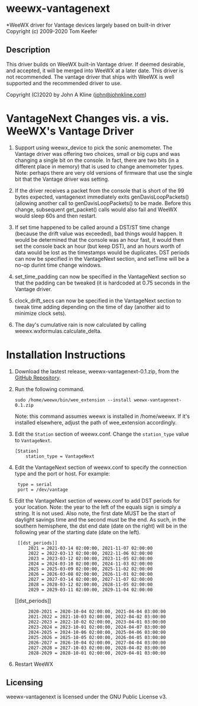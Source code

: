 # weewx-vantagenext
*WeeWX driver for Vantage devices largely based on built-in driver Copyright (c) 2009-2020 Tom Keefer

## Description

This driver builds on WeeWX built-in Vantage driver.  If deemed desirable, and accepted,
it will be merged into WeeWX at a later date.  This driver is not recommended.  The
vantage driver that ships with WeeWX is well supported and the recommended driver to use.

Copyright (C)2020 by John A Kline (john@johnkline.com)

# VantageNext Changes vis. a vis. WeeWX's Vantage Driver

1. Support using weewx_device to pick the sonic anemometer.  The Vantage
   driver was offering two choices, small or big cups and was changing
   a single bit on the console.  In fact, there are two bits (in a different
   place in memory) that is used to change anemometer types.  Note:  perhaps
   there are very old versions of firmware that use the single bit that
   the Vantage driver was setting.

1. If the driver receives a packet from the console that is short of the 99 bytes
   expected, vantagenext immediately exits genDavisLoopPackets() (allowing
   another call to genDavisLoopPackets() to be made.  Before this change,
   subsequent get_packet() calls would also fail and WeeWX would sleep 60s
   and then restart.

1. If set time happened to be called around a DST/ST time change (because
   the drift value was exceeded), bad things would happen.  It would be
   determined that the console was an hour fast, it would then set the
   console back an hour (but keep DST), and an hours worth of data would
   be lost as the timestamps would be duplicates.  DST periods can now
   be specified in the VantageNext section, and setTime will be a no-op
   durint time change windows.

1. set_time_padding can now be specified in the VantageNext section
   so that the padding can be tweaked (it is hardcoded at 0.75 seconds
   in the Vantage driver.

1. clock_drift_secs can now be specified in the VantageNext section to
   tweak time adding depending on the time of day (another aid to
   minimize clock sets).

1. The day's cumulative rain is now calculated by calling
   weewx.wxformulas.calculate_delta.

# Installation Instructions

1. Download the lastest release, weewx-vantagenext-0.1.zip, from the
   [GitHub Repository](https://github.com/chaunceygardiner/weewx-vantagenext).

1. Run the following command.

   `sudo /home/weewx/bin/wee_extension --install weewx-vantagenext-0.1.zip`

   Note: this command assumes weewx is installed in /home/weewx.  If it's installed
   elsewhere, adjust the path of wee_extension accordingly.

1. Edit the `Station` section of weewx.conf.  Change the `station_type` value
   to `VantageNext`.

   ```
   [Station]
       station_type = VantageNext
   ```

1. Edit the VantageNext section of weewx.conf to specify the connection type
   and the port or host.  For example:
   ```
    type = serial
    port = /dev/vantage
   ```

1. Edit the VantageNext section of weewx.conf to add DST periods for your
   location.  Note: the year to the left of the equals sign is simply a
   string.  It is not used.  Also note, the first date MUST be the start
   of daylight savings time and the second must be the end.  As such, in
   the southern hemisphere, the dst end date (date on the right) will be
   in the following year of the starting date (date on the left).
   ```
    [[dst_periods]]
        2021 = 2021-03-14 02:00:00, 2021-11-07 02:00:00
        2022 = 2022-03-13 02:00:00, 2022-11-06 02:00:00
        2023 = 2023-03-12 02:00:00, 2023-11-05 02:00:00
        2024 = 2024-03-10 02:00:00, 2024-11-03 02:00:00
        2025 = 2025-03-09 02:00:00, 2025-11-02 02:00:00
        2026 = 2026-03-08 02:00:00, 2026-11-01 02:00:00
        2027 = 2027-03-14 02:00:00, 2027-11-07 02:00:00
        2028 = 2028-03-12 02:00:00, 2028-11-05 02:00:00
        2029 = 2029-03-11 02:00:00, 2029-11-04 02:00:00
   ```
    [[dst_periods]]
   ```
        2020-2021 = 2020-10-04 02:00:00, 2021-04-04 03:00:00
        2021-2022 = 2021-10-03 02:00:00, 2022-04-02 03:00:00
        2022-2023 = 2022-10-02 02:00:00, 2023-04-01 03:00:00
        2023-2024 = 2023-10-01 02:00:00, 2024-04-07 03:00:00
        2024-2025 = 2024-10-06 02:00:00, 2025-04-06 03:00:00
        2025-2026 = 2025-10-05 02:00:00, 2026-04-05 03:00:00
        2026-2027 = 2026-10-04 02:00:00, 2027-04-04 03:00:00
        2027-2028 = 2027-10-03 02:00:00, 2028-04-02 03:00:00
        2028-2029 = 2028-10-01 02:00:00, 2029-04-01 03:00:00
   ```

1. Restart WeeWX

## Licensing

weewx-vantagenext is licensed under the GNU Public License v3.
